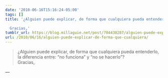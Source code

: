 ```yaml
---
date: '2010-06-16T15:16:24-05:00'
tags: []
title: '¿Alguien puede explicar, de forma que cualquiera pueda entenderlo, la diferencia entre: “no funciona” y “no se hacerlo”?

  Gracias,'
tumblr_url: https://blog.millaguie.net/post/704438287/alguien-puede-explicar-de-forma-que-cualquiera
url: /2010/06/16/alguien-puede-explicar-de-forma-que-cualquiera/
---
```


> ¿Alguien puede explicar, de forma que cualquiera pueda entenderlo, la diferencia entre: “no funciona” y “no se hacerlo”?  
> Gracias,

—